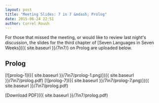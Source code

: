 ```yaml
---
layout: post
title: "Meeting Slides: 7 in 7 &mdash; Prolog"
date: 2015-06-24 22:51
author: Correl Roush
---
```


For those that missed the meeting, or would like to review last
night's discussion, the slides for the third chapter of
[Seven Languages in Seven Weeks]({{ site.baseurl }}/7in7/) on Prolog
are uploaded below.

## Prolog

[![prolog-1]({{ site.baseurl }}/7in7/prolog-1.png)]({{ site.baseurl }}/7in7/prolog.pdf)
[![prolog-7]({{ site.baseurl }}/7in7/prolog-7.png)]({{ site.baseurl }}/7in7/prolog.pdf)

[Download PDF]({{ site.baseurl }}/7in7/prolog.pdf)
